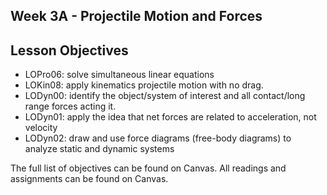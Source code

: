 ## Week 3A - Projectile Motion and Forces

## Lesson Objectives


* LOPro06: solve simultaneous linear equations
* LOKin08: apply kinematics projectile motion with no drag.
* LODyn00: identify the object/system of interest and all contact/long range forces acting it. 
* LODyn01: apply the idea that net forces are related to acceleration, not velocity 
* LODyn02: draw and use force diagrams (free-body diagrams) to analyze static and dynamic systems


The full list of objectives can be found on Canvas. All readings and assignments can be found on Canvas.


<stop-note chapter="4.2"></stop-note>

